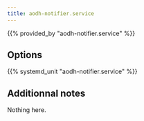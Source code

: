 ```yaml
---
title: aodh-notifier.service
---
```


{{% provided_by "aodh-notifier.service" %}}

## Options

{{% systemd_unit "aodh-notifier.service" %}}

## Additionnal notes

Nothing here.